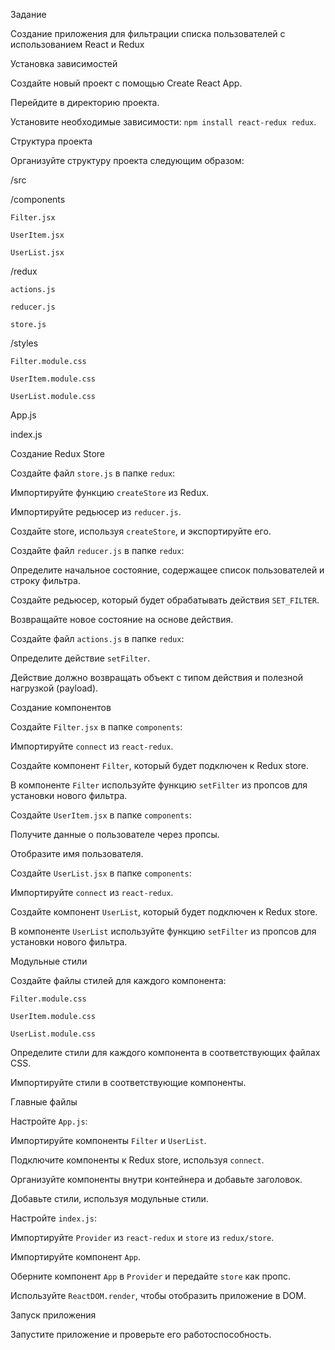 Задание

Создание приложения для фильтрации списка пользователей с использованием React и Redux


Установка зависимостей


Создайте новый проект с помощью Create React App.

Перейдите в директорию проекта.

Установите необходимые зависимости: `npm install react-redux redux`.


Структура проекта


Организуйте структуру проекта следующим образом:


/src

  /components

    Filter.jsx

    UserItem.jsx

    UserList.jsx

  /redux

    actions.js

    reducer.js

    store.js

  /styles

    Filter.module.css

    UserItem.module.css

    UserList.module.css

  App.js

  index.js


Создание Redux Store


Создайте файл `store.js` в папке `redux`:

Импортируйте функцию `createStore` из Redux.

Импортируйте редьюсер из `reducer.js`.

Создайте store, используя `createStore`, и экспортируйте его.


Создайте файл `reducer.js` в папке `redux`:

Определите начальное состояние, содержащее список пользователей и строку фильтра.

Создайте редьюсер, который будет обрабатывать действия `SET_FILTER`.

Возвращайте новое состояние на основе действия.


Создайте файл `actions.js` в папке `redux`:

Определите действие `setFilter`.

Действие должно возвращать объект с типом действия и полезной нагрузкой (payload).


Создание компонентов


Создайте `Filter.jsx` в папке `components`:

Импортируйте `connect` из `react-redux`.

Создайте компонент `Filter`, который будет подключен к Redux store.

В компоненте `Filter` используйте функцию `setFilter` из пропсов для установки нового фильтра.


Создайте `UserItem.jsx` в папке `components`:

Получите данные о пользователе через пропсы.

Отобразите имя пользователя.


Создайте `UserList.jsx` в папке `components`:

Импортируйте `connect` из `react-redux`.

Создайте компонент `UserList`, который будет подключен к Redux store.

В компоненте `UserList` используйте функцию `setFilter` из пропсов для установки нового фильтра.


Модульные стили


Создайте файлы стилей для каждого компонента:

`Filter.module.css`

`UserItem.module.css`

`UserList.module.css`


Определите стили для каждого компонента в соответствующих файлах CSS.


Импортируйте стили в соответствующие компоненты.


Главные файлы


Настройте `App.js`:

Импортируйте компоненты `Filter` и `UserList`.

Подключите компоненты к Redux store, используя `connect`.

Организуйте компоненты внутри контейнера и добавьте заголовок.

Добавьте стили, используя модульные стили.


Настройте `index.js`:

Импортируйте `Provider` из `react-redux` и `store` из `redux/store`.

Импортируйте компонент `App`.

Оберните компонент `App` в `Provider` и передайте `store` как пропс.

Используйте `ReactDOM.render`, чтобы отобразить приложение в DOM.


Запуск приложения


Запустите приложение и проверьте его работоспособность.